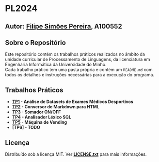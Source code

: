 # PL2024

## Autor: [Filipe Simões Pereira](https://github.com/Filipe2817), A100552

## Sobre o Repositório

Este repositório contém os trabalhos práticos realizados no âmbito da unidade curricular de Processamento de Linguagens, da licenciatura em Engenharia Informática da Universidade do Minho. \
Cada trabalho prático tem uma pasta própria e contém um `README.md` com todos os detalhes e instruções necessárias para a execução do programa.

## Trabalhos Práticos

- **[TP1](/TP1/README.md) - Análise de Datasets de Exames Médicos Desportivos**
- **[TP2](/TP2/README.md) - Conversor de Markdown para HTML**
- **[TP3](/TP3/README.md) - Somador ON/OFF**
- **[TP4](/TP4/README.md) - Analisador Léxico SQL**
- **[TP5](/TP5/README.md) - Máquina de Vending**
- **[TP6] - TODO**

## Licença

Distribuído sob a licença MIT. Ver **[LICENSE.txt](/LICENSE)** para mais informações.
